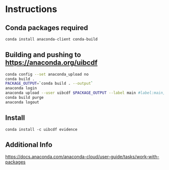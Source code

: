 # Instructions

## Conda packages required

```bash
conda install anaconda-client conda-build
```

## Building and pushing to https://anaconda.org/uibcdf

```bash
conda config --set anaconda_upload no
conda build .
PACKAGE_OUTPUT=`conda build . --output`
anaconda login
anaconda upload --user uibcdf $PACKAGE_OUTPUT --label main #label:main, dev, tests
conda build purge
anaconda logout
```
## Install

```
conda install -c uibcdf evidence
```

## Additional Info
https://docs.anaconda.com/anaconda-cloud/user-guide/tasks/work-with-packages
